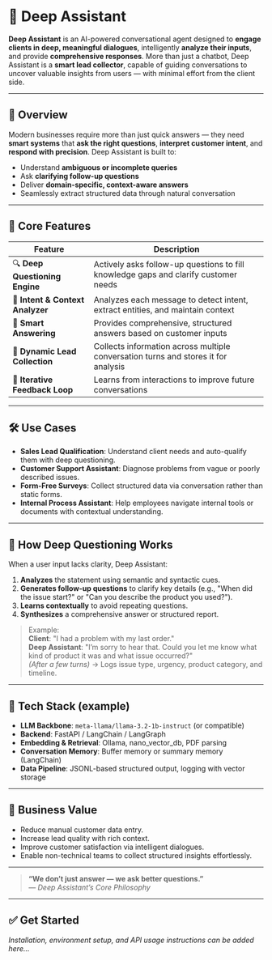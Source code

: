 # 🧠 Deep Assistant

**Deep Assistant** is an AI-powered conversational agent designed to **engage clients in deep, meaningful dialogues**, intelligently **analyze their inputs**, and provide **comprehensive responses**. More than just a chatbot, Deep Assistant is a **smart lead collector**, capable of guiding conversations to uncover valuable insights from users — with minimal effort from the client side.

---

## 📌 Overview

Modern businesses require more than just quick answers — they need **smart systems** that **ask the right questions**, **interpret customer intent**, and **respond with precision**. Deep Assistant is built to:

- Understand **ambiguous or incomplete queries**
- Ask **clarifying follow-up questions**
- Deliver **domain-specific, context-aware answers**
- Seamlessly extract structured data through natural conversation

---

## 🎯 Core Features

| Feature                           | Description |
|----------------------------------|-------------|
| 🔍 **Deep Questioning Engine**     | Actively asks follow-up questions to fill knowledge gaps and clarify customer needs |
| 🧠 **Intent & Context Analyzer**   | Analyzes each message to detect intent, extract entities, and maintain context |
| 💬 **Smart Answering**            | Provides comprehensive, structured answers based on customer inputs |
| 📄 **Dynamic Lead Collection**    | Collects information across multiple conversation turns and stores it for analysis |
| 🔄 **Iterative Feedback Loop**     | Learns from interactions to improve future conversations |

---

## 🛠️ Use Cases

- **Sales Lead Qualification**: Understand client needs and auto-qualify them with deep questioning.
- **Customer Support Assistant**: Diagnose problems from vague or poorly described issues.
- **Form-Free Surveys**: Collect structured data via conversation rather than static forms.
- **Internal Process Assistant**: Help employees navigate internal tools or documents with contextual understanding.

---

## 🧪 How Deep Questioning Works

When a user input lacks clarity, Deep Assistant:

1. **Analyzes** the statement using semantic and syntactic cues.
2. **Generates follow-up questions** to clarify key details (e.g., "When did the issue start?" or "Can you describe the product you used?").
3. **Learns contextually** to avoid repeating questions.
4. **Synthesizes** a comprehensive answer or structured report.

> Example:  
> **Client**: "I had a problem with my last order."  
> **Deep Assistant**: "I’m sorry to hear that. Could you let me know what kind of product it was and what issue occurred?"  
> *(After a few turns)* → Logs issue type, urgency, product category, and timeline.

---

## 🚧 Tech Stack (example)

- **LLM Backbone**: `meta-llama/llama-3.2-1b-instruct` (or compatible)
- **Backend**: FastAPI / LangChain / LangGraph
- **Embedding & Retrieval**: Ollama, nano_vector_db, PDF parsing
- **Conversation Memory**: Buffer memory or summary memory (LangChain)
- **Data Pipeline**: JSONL-based structured output, logging with vector storage

---

## 🧭 Business Value

- Reduce manual customer data entry.
- Increase lead quality with rich context.
- Improve customer satisfaction via intelligent dialogues.
- Enable non-technical teams to collect structured insights effortlessly.

---

> **“We don’t just answer — we ask better questions.”**  
> — *Deep Assistant’s Core Philosophy*

---

## ✅ Get Started

_Installation, environment setup, and API usage instructions can be added here…_
